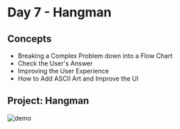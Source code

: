 # Day 7 - Hangman

## Concepts
- Breaking a Complex Problem down into a Flow Chart
- Check the User's Answer
- Improving the User Experience
- How to Add ASCII Art and Improve the UI

## Project: Hangman

![demo](https://appbrewery.github.io/python-day7-demo/)
